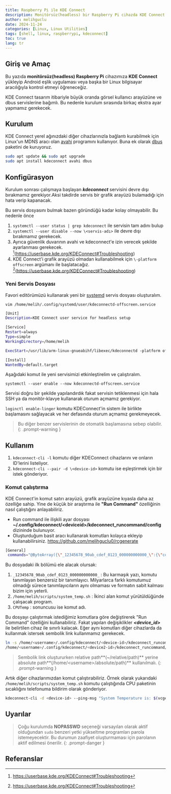 ```yaml
---
title: Raspberry Pi ile KDE Connect 
description: Monitörsüz(headless) bir Raspberry Pi cihazda KDE Connect kurulumu
author: melihguclu
date: 2024-11-24 
categories: [Linux, Linux Utilities]
tags: [shell, linux, raspberrypi, kdeconnect]
toc: true
lang: tr
---
```

## Giriş ve Amaç

Bu yazıda **monitörsüz(headless) Raspberry Pi** cihazımıza **KDE Connect**
yükleyip Android eşlik uygulaması veya başka bir Linux bilgisayar aracılığıyla
kontrol etmeyi öğreneceğiz.

KDE Connect tasarım itibariyle büyük oranda görsel kullanıcı arayüzüne ve dbus
servislerine bağımlı. Bu nedenle kurulum sırasında birkaç ekstra ayar yapmamız
gerekecek.

## Kurulum

KDE Connect yerel ağınızdaki diğer cihazlarınızla bağlantı kurabilmek için
Linux'un MDNS aracı olan [avahi](/posts/avahi) programını kullanıyor. Buna ek
olarak [dbus](/posts/dbus) paketini de kuruyoruz.

```bash
sudo apt update && sudo apt upgrade
sudo apt install kdeconnect avahi dbus
```
## Konfigürasyon

Kurulum sonrası çalışmaya başlayan ***kdeconnect*** servisini devre dışı
bırakmamız gerekiyor.Aksi takdirde servis bir grafik arayüzü bulamadığı için
hata verip kapanacak.

Bu servis dosyasını bulmak bazen göründüğü kadar kolay olmayabilir. Bu nedenle
önce

1.  `systemctl --user status | grep kdeconnect` ile servisin tam adını bulup
2.  `systemctl --user disable --now \<servis-adı>` ile devre dışı bırakmamız
    gerekecek.
3.  Ayrıca güvenlik duvarının avahi ve kdeconnect'e izin verecek şekilde
    ayarlanması gerekecek. 
    [^ref1](https://userbase.kde.org/KDEConnect#Troubleshooting)
4.  KDE Connect'i grafik arayüzü olmadan kullanabilmek için `\-platform offscreen`
    argümanı ile başlatacağız. 
    [^ref1](https://userbase.kde.org/KDEConnect#Troubleshooting)

### Yeni Servis Dosyası

Favori editörümüzü kullanarak yeni bir [systemd](/posts/systemd) servis dosyası
oluşturalım.

`vim /home/melih/.config/systemd/user/kdeconnectd-offscreen.service`

```bash
[Unit]
Description=KDE Connect user service for headless setup

[Service]
Restart=always
Type=simple
WorkingDirectory=/home/melih

ExecStart=/usr/lib/arm-linux-gnueabihf/libexec/kdeconnectd -platform offscreen

[Install]
WantedBy=default.target
```
Aşağıdaki komut ile yeni servisimizi etkinleştirelim ve çalıştıralım.

`systemctl --user enable --now kdeconnectd-offscreen.service`

Servisi doğru bir şekilde yapılandırdık fakat servisin tetiklenmesi için hala
SSH ya da monitör-klavye kullanarak oturum açmamız gerekiyor.

`loginctl enable-linger` komutu KDEConnect'in sistem ile birlikte başlamasını
sağlayacak ve her defasında oturum açmamız gerekmeyecek.

> Bu diğer benzer servislerinin de otomatik başlamasına sebep olabilir. {:
> .prompt-warning }

## Kullanım

1.  `kdeconnect-cli -l` komutu diğer KDEConnect cihazlarını ve onların ID'lerini
    listeliyor.
2.  `kdeconnect-cli --pair -d \<device-id>` komutu ise eşleştirmek için bir
    istek gönderiyor.

### Komut çalıştırma

KDE Connect'in komut satırı arayüzü, grafik arayüzüne kıyasla daha az özelliğe
sahip. Yine de küçük bir araştırma ile **"Run Command"** özelliğinin nasıl
çalıştığını anlayabiliriz.

- Run command ile ilişkili ayar dosyası 
  **~/.config/kdeconnect/\<deviceid>/kdeconnect_runcommand/config** dizininde
  bulunuyor.
- Oluşturduğum basit aracı kullanarak komutları kolayca ekleyip
  kullanabilirsiniz. <https://github.com/melihguclu0/rcgenerate>

```bash
[General]
 commands="@ByteArray({\"_12345678_90ab_cdef_0123_000000000000_\":{\"command\":\"/home/melih/scripts/system_temp.sh\",\"name\":\"CPUTemp\"},\"_12345678_90ab_cdef_0123_000000000001_\":{\"command\":\"/home/melih/scripts/temp.sh\",\"name\":\"temp\"},\"_e0067ef0_902b_447a_878c_000000000002_\":{\"command\":\"/home/melih/scripts/service_stat.sh\",\"name\":\"Query-Stats\"}})"
```
Bu dosyadaki ilk bölümü ele alacak olursak:

1.  `_12345678_90ab_cdef_0123_000000000000_` : Bu karmaşık yazı, komutu
    tanımlayan benzersiz bir tanımlayıcı. Milyarlarca farklı komutumuz olmadığı
    sürece tanımlayıcıların aynı olmaması ve formatın sabit kalması bizim için
    yeterli.
2.  `/home/melih/scripts/system_temp.sh` : İkinci alan komut yürütüldüğünde
    çalışacak program.
3.  `CPUTemp` : sonuncusu ise komut adı.

Bu dosyayı çalıştırmak istediğimiz  komutlara göre değiştirerek "Run Command"
özelliğini kullanabiliriz. Fakat yapılan değişiklikler ***\<device_id>*** ile
belirtilen cihaz ile sınırlı kalacak. Eğer aynı komutları diğer cihazlarda da
kullanmak istersek sembolik link kullanmamız gerekecek.

```bash
ln -s /home/<username>/.config/kdeconnect/<device-id>/kdeconnect_runcommand/config \
/home/<username>/.config/kdeconnect/<device2-id>/kdeconnect_runcommand/config
```
> Sembolik link oluştururken relative path**(~/relative/path)** yerine absolute
> path**(/home/\<username>/absolute/path)** kullanılmalı. {: .prompt-warning }

Artık diğer cihazlarımızdan komut çalıştırabiliriz. Örnek olarak yukarıdaki 
`/home/melih/scripts/system_temp.sh` komutu çalıştığında CPU paketinin
sıcaklığını telefonuma bildirim olarak gönderiyor.

```bash
kdeconnect-cli -d <device-id> --ping-msg "System Temperature is: $(vcgencmd measure_temp | cut -d'=' -f2)"
```
## Uyarılar

> Çoğu kurulumda **NOPASSWD** seçeneği varsayılan olarak aktif olduğundan `sudo` benzeri yetki yükseltme programları parola istemeyecektir. Bu durumun zaafiyet oluşturmaması için parolanın aktif edilmesi önerilir.
{: .prompt-danger }


## Referanslar

[^ref1]: <https://userbase.kde.org/KDEConnect#Troubleshooting>
[^ref2]: <https://www.raspberrypi.com/documentation/computers/configuration.html#secure-your-raspberry-pi>
